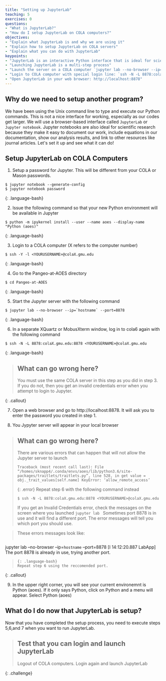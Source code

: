 ```yaml
---
title: "Setting up JupyterLab"
teaching: 5
exercises: 0
questions:
- "What is JupyterLab?"
- "How do I setup JupyterLab on COLA computers?"
objectives:
- "Explain what JupyterLab is and why we are using it"
- "Explain how to setup JupyterLab on COLA servers"
- "Explain what you can do with JupyterLab"
keypoints:
- "JupyterLab is an interactive Python interface that is ideal for scientific work"
- "Launching JupyterLab is a multi-step process"
- "Launch the server on a COLA computer `jupyter lab --no-browser --ip=`hostname` --port=8878`"
- "Login to COLA computer with special login line: `ssh -N -L 8878:colaX.gmu.edu:8878 <YOURUSERNAME>@colaX.gmu.edu`"
- "Open JupyterLab in your web browser: http://localhost:8878" 
---
```

## Why do we need to setup another program? 

We have been using the Unix command line to type and execute our Python commands.  This is not a nice interface for working, especially as our codes get larger.
We will use a browser-based interface called `JupyterLab` or `Jupyter notebook`. Jupyter notebooks are also ideal for scientific research because they make it easy to document our work, include equations in our documentation, show our analysis results, and link to other resources like journal articles. 
Let's set it up and see what it can do!

## Setup JupyterLab on COLA Computers

1. Setup a password for Jupyter.  This will be different from your COLA or Mason passwords.

~~~
$ jupyter notebook --generate-config
$ jupyter notebook password
~~~
{: .language-bash}

2. Issue the following command so that your new Python environment will be available in Jupyter

~~~
$ python -m ipykernel install --user --name aoes --display-name "Python (aoes)"
~~~
{: .language-bash}

3. Login to a COLA computer (X refers to the computer number)

~~~
$ ssh -Y -l <YOURUSERNAME>@colaX.gmu.edu
~~~
{: .language-bash}

4. Go to the Pangeo-at-AOES directory

~~~
$ cd Pangeo-at-AOES
~~~
{: .language-bash}

5. Start the Jupyter server with the following command

~~~
$ jupyter lab --no-browser --ip=`hostname` --port=8878
~~~
{: .language-bash}

6. In a separate XQuartz or MobusXterm window, log in to cola6 again with the following command

~~~
$ ssh -N -L 8878:colaX.gmu.edu:8878 <YOURUSERNAME>@colaX.gmu.edu
~~~
{: .language-bash}

> ## What can go wrong here? 
>
> You must use the same COLA server in this step as you did in step 3. If you do not, 
> then you get an invalid credentials error when you attempt to login to Jupyter.
>
{: .callout}

7. Open a web browser and go to  http://localhost:8878. It will ask you to enter the password you created in step 1.

8. You Jypyter server will appear in your local browser

> ## What can go wrong here?
> There are various errors that can happen that will not allow the Jupyter server to launch
>
> ~~~
> Traceback (most recent call last): File “/homes/sknapp4/.conda/envs/aoes/lib/python3.6/site-packages/traitlets/traitlets.py”, line 528, in get value = obj._trait_values[self.name] KeyError: ‘allow_remote_access’
> ~~~
> {: .error}
> Repeat step 6 with the following command instead
> ~~~
> $ ssh -N -L 8878:colaX.gmu.edu:8878 <YOURUSERNAME>@colaX.gmu.edu
> ~~~
>
> If you get an Invalid Credentials error, check the messages on the screen where you launched `jupyter lab ` Sometimes port 8878 is in use and it will find a different port. The error messages will tell you which port you should use.

> These errors messages look like:
> ~~~
jupyter lab –no-browser –ip=`hostname` –port=8878 [I 14:12:20.887 LabApp] The port 8878 is already in use, trying another port.
> ~~~
> {: .language-bash}
> Repeat step 6 using the reccomended port.

{: .callout}

9. In the upper right corner, you will see your current environemnt is Python (aoes). 
If it only says Python, click on Python and a menu will appear. Select Python (aoes)

## What do I do now that JupyterLab is setup?

Now that you have completed the setup process, you need to execute steps 5,6,and 7 when you want to run JupyterLab.

> ## Test that you can login and launch JupyterLab
>
>  Logout of COLA computers.  Login again and launch JupyterLab
>
{: .challenge}

